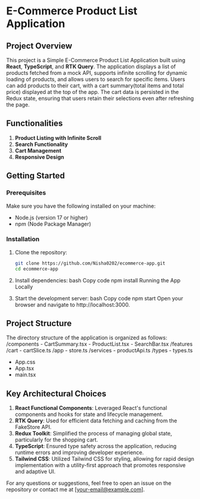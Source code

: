 # E-Commerce Product List Application

## Project Overview
This project is a Simple E-Commerce Product List Application built using **React**, **TypeScript**, and **RTK Query**. The application displays a list of products fetched from a mock API, supports infinite scrolling for dynamic loading of products, and allows users to search for specific items. Users can add products to their cart, with a cart summary(total items and total price) displayed at the top of the app. The cart data is persisted in the Redux state, ensuring that users retain their selections even after refreshing the page.

## Functionalities 
1. **Product Listing with Infinite Scroll**
2. **Search Functionality**
3. **Cart Management**
4. **Responsive Design**
 

## Getting Started

### Prerequisites
Make sure you have the following installed on your machine:
- Node.js (version 17 or higher)
- npm (Node Package Manager)

### Installation

1. Clone the repository:
   ```bash
   git clone https://github.com/Nisha0202/ecommerce-app.git
   cd ecommerce-app

2. Install dependencies:
bash
Copy code
npm install
Running the App Locally

2. Start the development server:
bash
Copy code
npm start
Open your browser and navigate to http://localhost:3000.

## Project Structure

The directory structure of the application is organized as follows:
  /components
    - CartSummary.tsx
    - ProductList.tsx
    - SearchBar.tsx
  /features
    /cart
      - cartSlice.ts
  /app
    - store.ts
  /services
    - productApi.ts
  /types 
    - types.ts 
  - App.css
  - App.tsx
  - main.tsx

## Key Architectural Choices

1. **React Functional Components**: Leveraged React's functional components and hooks for state and lifecycle management.
2. **RTK Query**: Used for efficient data fetching and caching from the FakeStore API.
3. **Redux Toolkit**: Simplified the process of managing global state, particularly for the shopping cart.
4. **TypeScript**: Ensured type safety across the application, reducing runtime errors and improving developer experience.
5. **Tailwind CSS**: Utilized Tailwind CSS for styling, allowing for rapid design implementation with a utility-first approach that promotes responsive and adaptive UI.



For any questions or suggestions, feel free to open an issue on the repository or contact me at [your-email@example.com].